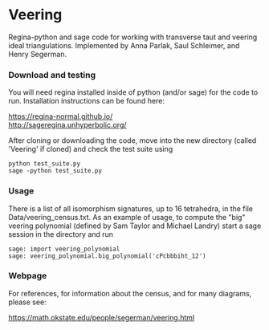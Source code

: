 # Veering
Regina-python and sage code for working with transverse taut and veering ideal triangulations. Implemented by Anna Parlak, Saul Schleimer, and Henry Segerman. 

### Download and testing

You will need regina installed inside of python (and/or sage) for the code to run.  Installation instructions can be found here:

https://regina-normal.github.io/  
http://sageregina.unhyperbolic.org/

After cloning or downloading the code, move into the new directory (called 'Veering' if cloned) and check the test suite using

    python test_suite.py
    sage -python test_suite.py

### Usage

There is a list of all isomorphism signatures, up to 16 tetrahedra, in the file Data/veering_census.txt.  As an example of usage, to compute the "big" veering polynomial (defined by Sam Taylor and Michael Landry) start a sage session in the directory and run

    sage: import veering_polynomial
    sage: veering_polynomial.big_polynomial('cPcbbbiht_12')

### Webpage

For references, for information about the census, and for many diagrams, please see:

https://math.okstate.edu/people/segerman/veering.html

